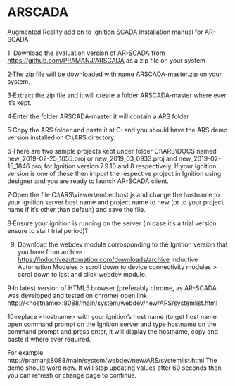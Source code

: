 # ARSCADA
Augmented Reality add on to Ignition SCADA
Installation manual for AR-SCADA

1· Download the evaluation version of AR-SCADA from https://github.com/PRAMANJ/ARSCADA as a zip file on your system

2·The zip file will be downloaded with name ARSCADA-master.zip on your system.

3·Extract the zip file and it will create a folder ARSCADA-master where ever it’s kept.

4·Enter the folder ARSCADA-master it will contain a ARS folder

5·Copy the ARS folder and paste it at C: and you should have the ARS demo version installed on C:\ARS directory.

6·There are two sample projects kept under folder C:\ARS\DOCS named new_2019-02-25_1055.proj or new_2019_03_0933.proj and new_2019-02-15_1846.proj for Ignition version 7.9.10 and 8 respectively. If your Ignition version is one of these then import the respective project in Ignition using designer and you are ready to launch AR-SCADA client.

7·Open the file C:\ARS\viewer\embedhost.js and change the hostname to your ignition server host name and project name to new (or to your project name if it’s other than default) and save the file.

8·Ensure your ignition is running on the server (in case it’s a trial version ensure to start trial period)?

9. Download the webdev module corrosponding to the Ignition version that you have from archive https://inductiveautomation.com/downloads/archive Inductive Automation Modules > scroll down to device connectivity modules > scrol down to last and click webdev module.

9·In latest version of HTML5 browser (preferably chrome, as AR-SCADA was developed and tested on chrome)  open link
http://\<hostname\>:8088/main/system/webdev/new/ARS/systemlist.html
  
10·replace \<hostname\> with your ignition’s host name (to get host name open command prompt on the Ignition server and type hostname on the command prompt and press enter, it will display the hostname, copy and paste it where ever required.
  
For example http://pramanj:8088/main/system/webdev/new/ARS/systemlist.html
The demo should word now. It will stop updating values after 60 seconds then you can refresh or change page to continue.
